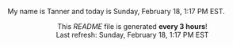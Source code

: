My name is Tanner and today is Sunday, February 18, 1:17 PM EST.

<p align="center">This <i>README</i> file is generated <b>every 3 hours</b>!</br>Last refresh: Sunday, February 18, 1:17 PM EST<br /></p>
